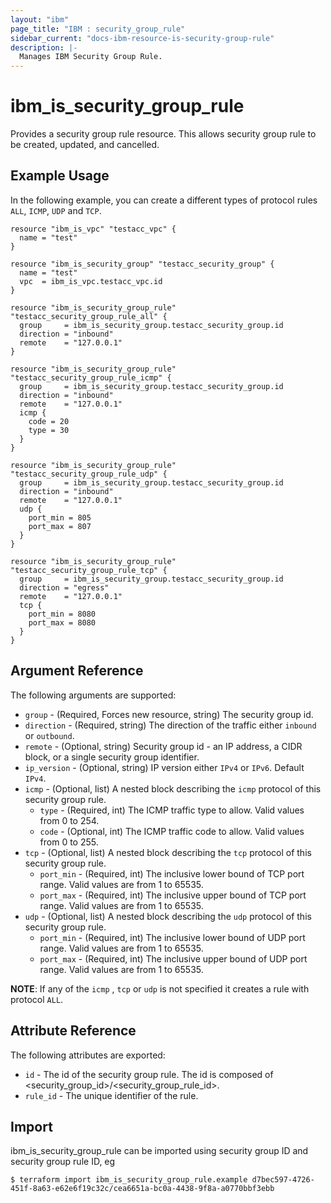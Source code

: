 ```yaml
---
layout: "ibm"
page_title: "IBM : security_group_rule"
sidebar_current: "docs-ibm-resource-is-security-group-rule"
description: |-
  Manages IBM Security Group Rule.
---
```


# ibm\_is_security_group_rule

Provides a security group rule resource. This allows security group rule to be created, updated, and cancelled.


## Example Usage

In the following example, you can create a different types of protocol rules `ALL`, `ICMP`, `UDP` and `TCP`.

```hcl
resource "ibm_is_vpc" "testacc_vpc" {
  name = "test"
}

resource "ibm_is_security_group" "testacc_security_group" {
  name = "test"
  vpc  = ibm_is_vpc.testacc_vpc.id
}

resource "ibm_is_security_group_rule" "testacc_security_group_rule_all" {
  group     = ibm_is_security_group.testacc_security_group.id
  direction = "inbound"
  remote    = "127.0.0.1"
}

resource "ibm_is_security_group_rule" "testacc_security_group_rule_icmp" {
  group     = ibm_is_security_group.testacc_security_group.id
  direction = "inbound"
  remote    = "127.0.0.1"
  icmp {
    code = 20
    type = 30
  }
}

resource "ibm_is_security_group_rule" "testacc_security_group_rule_udp" {
  group     = ibm_is_security_group.testacc_security_group.id
  direction = "inbound"
  remote    = "127.0.0.1"
  udp {
    port_min = 805
    port_max = 807
  }
}

resource "ibm_is_security_group_rule" "testacc_security_group_rule_tcp" {
  group     = ibm_is_security_group.testacc_security_group.id
  direction = "egress"
  remote    = "127.0.0.1"
  tcp {
    port_min = 8080
    port_max = 8080
  }
}
```

## Argument Reference

The following arguments are supported:

* `group` - (Required, Forces new resource, string) The security group id.
* `direction` - (Required, string)  The direction of the traffic either `inbound` or `outbound`.
* `remote` - (Optional, string) Security group id - an IP address, a CIDR block, or a single security group identifier.
* `ip_version` - (Optional, string) IP version either `IPv4` or `IPv6`. Default `IPv4`.
* `icmp` - (Optional, list) A nested block describing the `icmp` protocol of this security group rule.
  * `type` - (Required, int) The ICMP traffic type to allow. Valid values from 0 to 254.
  * `code` - (Optional, int) The ICMP traffic code to allow. Valid values from 0 to 255.
* `tcp` - (Optional, list) A nested block describing the `tcp` protocol of this security group rule.
  * `port_min` - (Required, int) The inclusive lower bound of TCP port range. Valid values are from 1 to 65535.
  * `port_max` - (Required, int) The inclusive upper bound of TCP port range. Valid values are from 1 to 65535.
* `udp` - (Optional, list) A nested block describing the `udp` protocol of this security group rule.
  * `port_min` - (Required, int) The inclusive lower bound of UDP port range. Valid values are from 1 to 65535.
  * `port_max` - (Required, int) The inclusive upper bound of UDP port range. Valid values are from 1 to 65535.

**NOTE**: If any of the `icmp` , `tcp` or `udp` is not specified it creates a rule with protocol `ALL`. 


## Attribute Reference

The following attributes are exported:

* `id` - The id of the security group rule. The id is composed of \<security_group_id\>/\<security_group_rule_id\>.
* `rule_id` - The unique identifier of the rule.

## Import

ibm_is_security_group_rule can be imported using security group ID and security group rule ID, eg

```
$ terraform import ibm_is_security_group_rule.example d7bec597-4726-451f-8a63-e62e6f19c32c/cea6651a-bc0a-4438-9f8a-a0770bbf3ebb
```
